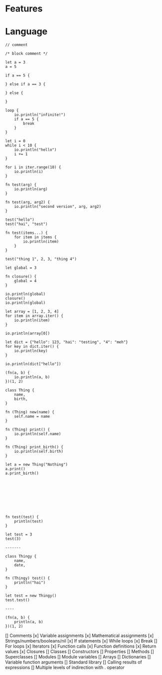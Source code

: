 
Features
========


# Language

```
// comment

/* block comment */

let a = 3
a = 5

if a == 5 {

} else if a == 3 {

} else {

}

loop {
	io.println("infinite!")
	if a == 5 {
		break
	}
}

let i = 0
while i < 10 {
	io.println("hello")
	i += 1
}

for i in iter.range(10) {
	io.println(i)
}

fn test(arg) {
	io.println(arg)
}

fn test(arg, arg2) {
	io.println("second version", arg, arg2)
}

test("hello")
test("hai", "test")

fn test(items...) {
	for item in items {
		io.println(item)
	}
}

test("thing 1", 2, 3, "thing 4")

let global = 3

fn closure() {
	global = 4
}

io.println(global)
closure()
io.println(global)

let array = [1, 2, 3, 4]
for item in array.iter() {
	io.println(item)
}

io.println(array[0])

let dict = {"hello": 123, "hai": "testing", "4": "meh"}
for key in dict.iter() {
	io.println(key)
}

io.println(dict["hello"])

(fn(a, b) {
	io.println(a, b)
})(1, 2)

class Thing {
	name,
	birth,
}

fn (Thing) new(name) {
	self.name = name
}

fn (Thing) print() {
	io.println(self.name)
}

fn (Thing) print_birth() {
	io.println(self.birth)
}

let a = new Thing("Nothing")
a.print()
a.print_birth()









fn test(test) {
	println(test)
}

let test = 3
test(3)

-------

class Thingy {
	name,
	date,
}

fn (Thingy) test() {
	println("hai")
}

let test = new Thingy()
test.test()

----

(fn(a, b) {
	println(a, b)
})(1, 2)

```

[] Comments
[x] Variable assignments
[x] Mathematical assignments
[x] Strings/numbers/booleans/nil
[x] If statements
[x] While loops
[x] Break
[] For loops
[x] Iterators
[x] Function calls
[x] Function definitions
[x] Return values
[x] Closures
[] Classes
[] Constructors
[] Properties
[] Methods
[] Superclasses
[] Modules
[] Module variables
[] Arrays
[] Dictionaries
[] Variable function arguments
[] Standard library
[] Calling results of expressions
[] Multiple levels of indirection with . operator
